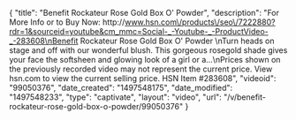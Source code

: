 {
    "title": "Benefit Rockateur Rose Gold Box O' Powder",
    "description": "For More Info or to Buy Now: http:\/\/www.hsn.com\/products\/seo\/7222880?rdr=1&sourceid=youtube&cm_mmc=Social-_-Youtube-_-ProductVideo-_-283608\nBenefit Rockateur Rose Gold Box O' Powder \nTurn heads on stage and off with our wonderful blush. This gorgeous rosegold shade gives your face the softsheen and glowing look of a girl  or a...\nPrices shown on the previously recorded video may not represent the current price.  View hsn.com to view the current selling price. HSN Item #283608",
    "videoid": "99050376",
    "date_created": "1497548175",
    "date_modified": "1497548233",
    "type": "captivate",
    "layout": "video",
    "url": "\/v\/benefit-rockateur-rose-gold-box-o-powder\/99050376"
}